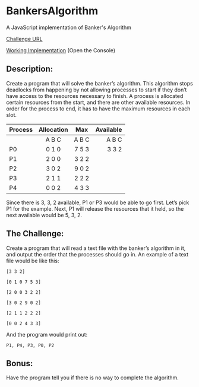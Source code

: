 # BankersAlgorithm
A JavaScript implementation of Banker's Algorithm

[Challenge URL](https://www.reddit.com/r/dailyprogrammer/comments/7jkfu5/20171213_challenge_344_intermediate_bankers/)

[Working Implementation](http://www.rixium.com/JavaScript/BankersAlgorithm) (Open the Console)

## Description:

Create a program that will solve the banker’s algorithm. This algorithm stops deadlocks from happening by not allowing processes to start if they don’t have access to the resources necessary to finish. A process is allocated certain resources from the start, and there are other available resources. In order for the process to end, it has to have the maximum resources in each slot.

| Process | Allocation | Max  |	Available |
| ------ |:-----------:|:-----:| ----------:|
|        | A B C 	 | A B C | A B C    |
| P0 	 | 0 1 0 	 | 7 5 3 | 3 3 2    |
| P1 	 | 2 0 0 	 | 3 2 2 |            |
| P2 	 | 3 0 2 	 | 9 0 2 |            |
| P3 	 | 2 1 1    | 2 2 2 |            | 	
| P4 	 | 0 0 2    | 4 3 3 |            |	


Since there is 3, 3, 2 available, P1 or P3 would be able to go first. Let’s pick P1 for the example. Next, P1 will release the resources that it held, so the next available would be 5, 3, 2.

## The Challenge:

Create a program that will read a text file with the banker’s algorithm in it, and output the order that the processes should go in. An example of a text file would be like this:

    [3 3 2]

    [0 1 0 7 5 3]

    [2 0 0 3 2 2]

    [3 0 2 9 0 2]

    [2 1 1 2 2 2]

    [0 0 2 4 3 3]

And the program would print out:

    P1, P4, P3, P0, P2

## Bonus:

Have the program tell you if there is no way to complete the algorithm.
